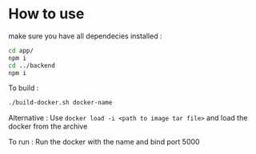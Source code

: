 # How to use

make sure you have all dependecies installed : 
```bash
cd app/
npm i
cd ../backend
npm i
```

To build :
```bash
./build-docker.sh docker-name
```

Alternative : Use `docker load -i <path to image tar file>` and load the docker from the archive

To run : Run the docker with the name and bind port 5000